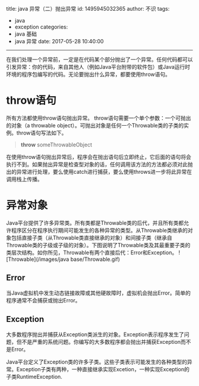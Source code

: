 title: java 异常（二）抛出异常
id: 1495945032365
author: 不识
tags:
  - java
  - exception
categories:
  - java 基础
  - java 异常
date: 2017-05-28 10:40:00
---
在我们处理一个异常前，一定是在代码某个部分抛出了一个异常。任何代码都可以引发异常：你的代码，来自其他人（例如Java平台附带的软件包）或Java运行时环境的程序包编写的代码。无论要抛出什么异常，都要使用throw语句。

# throw语句

所有方法都使用throw语句抛出异常。 throw语句需要一个单个参数：一个可抛出的对象（a throwable object）。可抛出对象是任何一个Throwable类的子类的实例。throw语句写法如下。
>**throw** someThrowableObject

在使用throw语句抛出异常后，程序会在抛出语句后立即终止，它后面的语句将会执行不到。如果抛出异常是检查型对象的话，任何调用该方法的方法都必须对此抛出的异常进行处理，要么使用catch进行捕获，要么使用throws进一步将此异常在调用栈上传播。


# 异常对象
Java平台提供了许多异常类。所有类都是Throwable类的后代，并且所有类都允许程序区分在程序执行期间可能发生的各种异常的类型。从Throwable类继承的对象包括直接子类（从Throwable类直接继承的对象）和间接子类（继承自Throwable类的子级或子级的对象）。下图说明了Throwable类及其最重要子类的类层次结构。如你所见，Throwable有两个直接后代：Error和Exception。
![Throwable](/images/java base/Throwable.gif)

## Error
当Java虚拟机中发生动态链接故障或其他硬故障时，虚拟机会抛出Error。简单的程序通常不会捕获或抛出Error。

## Exception
大多数程序抛出并捕获从Exception类派生的对象。Exception表示程序发生了问题，但不是严重的系统问题。你编写的大多数程序都会抛出并捕获Exception而不是Error。

Java平台定义了Exception类的许多子类。这些子类表示可能发生的各种类型的异常。Exception子类有两种，一种直接继承实现Excetion，一种实现Exception的子类RuntimeException.